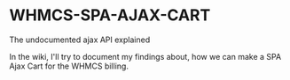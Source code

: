 WHMCS-SPA-AJAX-CART
===================

The undocumented ajax API explained


In the wiki, I'll try to document my findings about, how we can make a SPA Ajax Cart for the WHMCS billing.

